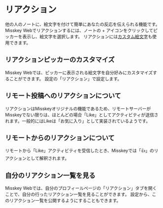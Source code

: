 # リアクション
他の人のノートに、絵文字を付けて簡単にあなたの反応を伝えられる機能です。
Misskey Webでリアクションするには、ノートの + アイコンをクリックしてピッカーを表示し、絵文字を選択します。
リアクションには[カスタム絵文字](./custom-emoji.md)も使用できます。

## リアクションピッカーのカスタマイズ
Misskey Webでは、ピッカーに表示される絵文字を自分好みにカスタマイズすることができます。
設定の「リアクション」で設定します。

## リモート投稿へのリアクションについて
リアクションはMisskeyオリジナルの機能であるため、リモートサーバーがMisskeyでない限りは、ほとんどの場合「Like」としてアクティビティが送信されます。一般的にはLikeは「お気に入り」として実装されているようです。

## リモートからのリアクションについて
リモートから「Like」アクティビティを受信したとき、Misskeyでは「👍」のリアクションとして解釈されます。

## 自分のリアクション一覧を見る
Misskey Webでは、自分のプロフィールページの「リアクション」タブを開くことで、自分の行ったリアクション一覧を見ることができます。
設定から、このリアクション一覧を公開するようにすることもできます。
